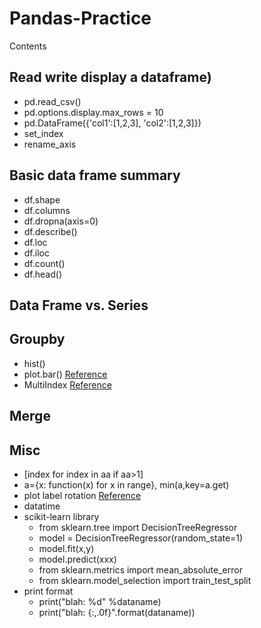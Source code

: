 # Pandas-Practice

Contents

## Read write display a dataframe)
- pd.read_csv()
- pd.options.display.max_rows = 10
- pd.DataFrame({'col1':[1,2,3], 'col2':[1,2,3]})
- set_index
- rename_axis

## Basic data frame summary
- df.shape
- df.columns
- df.dropna(axis=0)
- df.describe()
- df.loc
- df.iloc
- df.count()
- df.head()

## Data Frame vs. Series

## Groupby
- hist()
- plot.bar()
[Reference](https://www.kaggle.com/learn-forum/60581)
- MultiIndex 
[Reference](https://jakevdp.github.io/PythonDataScienceHandbook/03.05-hierarchical-indexing.html)

## Merge

## Misc
- \[index for index in aa if aa>1\]
- a=\{x: function(x) for x in range\}, min(a,key=a.get)
- plot label rotation
[Reference](https://www.drawingfromdata.com/how-to-rotate-axis-labels-in-seaborn-and-matplotlib)
- datatime
-  scikit-learn library 
   - from sklearn.tree import DecisionTreeRegressor
   - model = DecisionTreeRegressor(random_state=1) 
   - model.fit(x,y)
   - model.predict(xxx)
   - from sklearn.metrics import mean_absolute_error
   - from sklearn.model_selection import train_test_split
- print format
   - print("blah: %d" %dataname)
   - print("blah: {:,.0f}".format(dataname))
